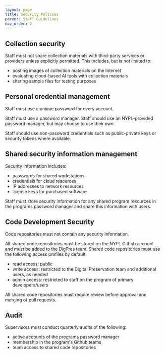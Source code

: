 ```yaml
---
layout: page
title: Security Policies
parent: Staff Guidelines
nav_order: 2
---
```


## Collection security

Staff must not share collection materials with third-party services or providers unless explicitly permitted.
This includes, but is not limited to:

* posting images of collection materials on the Internet
* evaluating cloud-based AI tools with collection materials
* sharing sample files for testing purposes

## Personal credential management

Staff must use a unique password for every account.

Staff must use a password manager. Staff should use an NYPL-provided password manager, but may choose to use their own.

Staff should use non-password credentials such as public-private keys or security tokens where available.

## Shared security information management

Security information includes:

* passwords for shared workstations
* credentials for cloud resources
* IP addresses to network resources
* license keys for purchased software

Staff must store security information for any shared program resources in the programs password manager and share this information with users.

## Code Development Security

Code repositories must not contain any security information.

All shared code repositories must be stored on the NYPL Github account and must be added to the DigPres team.
Shared code repositories must use the following access profiles by default:

* read access: public
* write access: restricted to the Digital Preservation team and additional users, as needed
* admin access: restricted to staff on the program of primary developers/users

All shared code repositories must require review before approval and merging of pull requests.

## Audit

Supervisors must conduct quarterly audits of the following:

* active accounts of the programs password manager
* membership in the program's Github teams
* team access to shared code repositories
